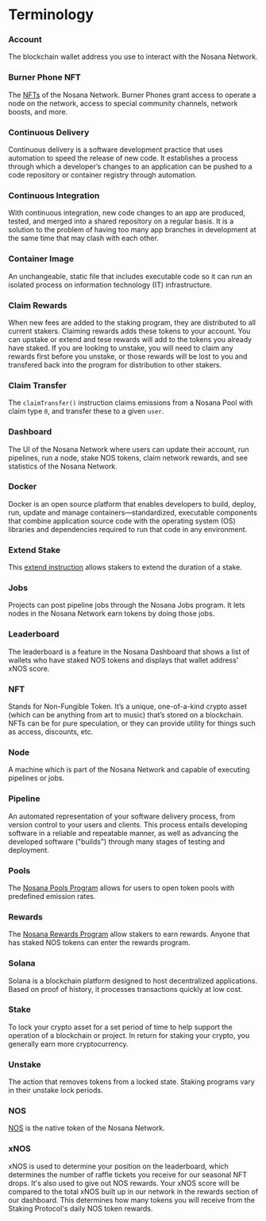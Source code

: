 # Terminology

### Account

The blockchain wallet address you use to interact with the Nosana Network.

### Burner Phone NFT

The [NFTs](https://nft.nosana.io/) of the Nosana Network.
Burner Phones grant access to operate a node on the network, access to special community channels, network boosts,
and more.

### Continuous Delivery

Continuous delivery is a software development practice that uses automation to speed the release of new code.
It establishes a process through which a developer’s changes to an application can be pushed to a code repository
or container registry through automation.

### Continuous Integration

With continuous integration, new code changes to an app are produced, tested, and merged into a shared repository on a
regular basis. It is a solution to the problem of having too many app branches in development at the same time
that may clash with each other.

### Container Image

An unchangeable, static file that includes executable code so it can run an isolated process on information technology
(IT) infrastructure.

### Claim Rewards

When new fees are added to the staking program, they are distributed to all current stakers.
Claiming rewards adds these tokens to your account.
You can upstake or extend and tese rewards will add to the tokens you already have staked.
If you are looking to unstake, you will need to claim any rewards first before you unstake,
or those rewards will be lost to you and transfered back into the program for distribution to other stakers.

### Claim Transfer

The `claimTransfer()` instruction claims emissions from a Nosana Pool with claim type `0`,
and transfer these to a given `user`.

### Dashboard

The UI of the Nosana Network where users can update their account, run pipelines, run a node, stake NOS tokens,
claim network rewards, and see statistics of the Nosana Network.

### Docker

Docker is an open source platform that enables developers to build, deploy, run, update and manage
containers—standardized, executable components that combine application source code with the operating system (OS)
libraries and dependencies required to run that code in any environment.

### Extend Stake

This [extend instruction](/programs/staking#extend) allows stakers to extend the
duration of a stake.

### Jobs

Projects can post pipeline jobs through the Nosana Jobs program.
It lets nodes in the Nosana Network earn tokens by doing those jobs.

### Leaderboard

The leaderboard is a feature in the Nosana Dashboard that shows a list of wallets who have staked NOS tokens and
displays that wallet address' xNOS score.

### NFT

Stands for Non-Fungible Token. It’s a unique, one-of-a-kind crypto asset (which can be anything from art to music)
that’s stored on a blockchain. NFTs can be for pure speculation, or they can provide utility for things such as access,
discounts, etc.

### Node

A machine which is part of the Nosana Network and capable of executing pipelines or jobs.

### Pipeline

An automated representation of your software delivery process, from version control to your users and clients.
This process entails developing software in a reliable and repeatable manner, as well as advancing the developed
software ("builds") through many stages of testing and deployment.

### Pools

The [Nosana Pools Program](/programs/pools) allows for users to open token pools with
predefined emission rates.

### Rewards

The [Nosana Rewards Program](/programs/rewards) allow stakers to earn rewards.
Anyone that has staked NOS tokens can enter the rewards program.

### Solana

Solana is a blockchain platform designed to host decentralized applications. Based on proof of history,
it processes transactions quickly at low cost.

### Stake

To lock your crypto asset for a set period of time to help support the operation of a blockchain or project.
In return for staking your crypto, you generally earn more cryptocurrency.

### Unstake

The action that removes tokens from a locked state. Staking programs vary in their unstake lock periods.

### NOS

[NOS](/tokens/token) is the native token of the Nosana Network.

### xNOS

xNOS is used to determine your position on the leaderboard, which determines the number of raffle tickets you receive
for our seasonal NFT drops. It's also used to give out NOS rewards. Your xNOS score will be compared to the total
xNOS built up in our network in the rewards section of our dashboard. This determines how many tokens you will
receive from the Staking Protocol's daily NOS token rewards.
